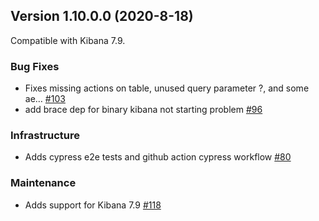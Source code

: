 ## Version 1.10.0.0 (2020-8-18)

Compatible with Kibana 7.9.

### Bug Fixes
* Fixes missing actions on table, unused query parameter ?, and some ae… [#103](https://github.com/opendistro-for-elasticsearch/index-management-kibana-plugin/pull/103)
* add brace dep for binary kibana not starting problem [#96](https://github.com/opendistro-for-elasticsearch/index-management-kibana-plugin/pull/96)

### Infrastructure
* Adds cypress e2e tests and github action cypress workflow [#80](https://github.com/opendistro-for-elasticsearch/index-management-kibana-plugin/pull/80)

### Maintenance
* Adds support for Kibana 7.9 [#118](https://github.com/opendistro-for-elasticsearch/index-management-kibana-plugin/pull/118)